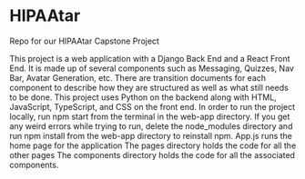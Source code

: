 # HIPAAtar
Repo for our HIPAAtar Capstone Project

This project is a web application with a Django Back End and a React Front End.
It is made up of several components such as Messaging, Quizzes, Nav Bar, Avatar Generation, etc.
There are transition documents for each component to describe how they are structured as well as what still needs to be done.
This project uses Python on the backend along with HTML, JavaScript, TypeScript, and CSS on the front end.
In order to run the project locally, run npm start from the terminal in the web-app directory.
If you get any weird errors while trying to run, delete the node_modules directory and run npm install from the web-app directory to reinstall npm.
App.js runs the home page for the application
The pages directory holds the code for all the other pages
The components directory holds the code for all the associated components.